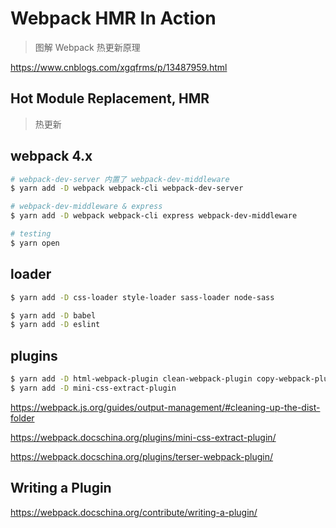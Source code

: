 # Webpack HMR In Action

> 图解 Webpack 热更新原理

https://www.cnblogs.com/xgqfrms/p/13487959.html

## Hot Module Replacement, HMR

> 热更新

## webpack 4.x

```sh
# webpack-dev-server 内置了 webpack-dev-middleware
$ yarn add -D webpack webpack-cli webpack-dev-server

# webpack-dev-middleware & express
$ yarn add -D webpack webpack-cli express webpack-dev-middleware

```

```sh
# testing
$ yarn open

```

## loader

```sh
$ yarn add -D css-loader style-loader sass-loader node-sass

$ yarn add -D babel
$ yarn add -D eslint

```

## plugins

```sh
$ yarn add -D html-webpack-plugin clean-webpack-plugin copy-webpack-plugin
$ yarn add -D mini-css-extract-plugin

```

https://webpack.js.org/guides/output-management/#cleaning-up-the-dist-folder

https://webpack.docschina.org/plugins/mini-css-extract-plugin/

https://webpack.docschina.org/plugins/terser-webpack-plugin/


## Writing a Plugin

https://webpack.docschina.org/contribute/writing-a-plugin/
